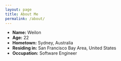 ```yaml
---
layout: page
title: About Me
permalink: /about/
---
```

- **Name:** Weilon
- **Age:** 22
- **Hometown:** Sydney, Australia
- **Residing in:** San Francisco Bay Area, United States
- **Occupation:** Software Engineer
